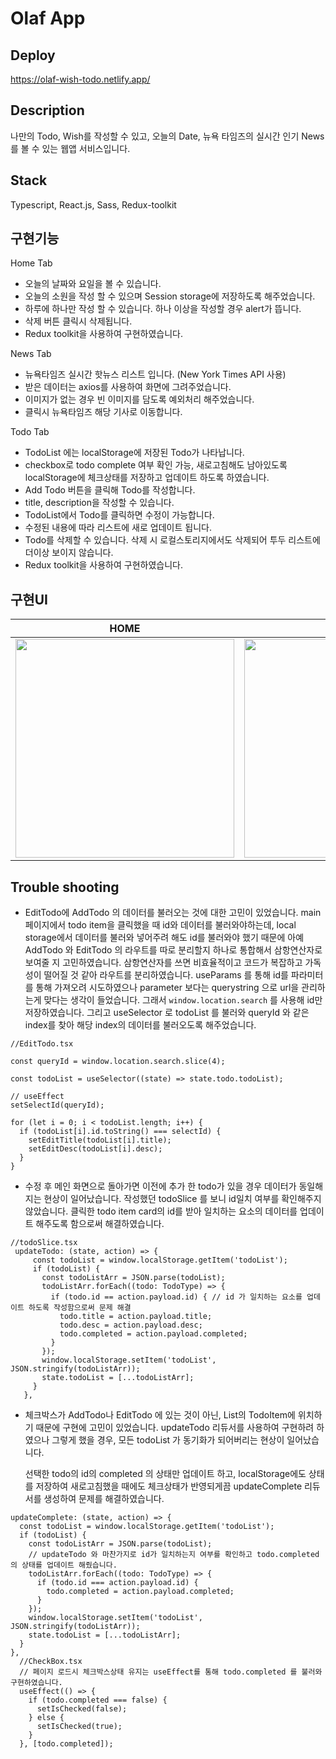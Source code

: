 # Olaf App

## Deploy

https://olaf-wish-todo.netlify.app/

## Description

나만의 Todo, Wish를 작성할 수 있고,
오늘의 Date, 뉴욕 타임즈의 실시간 인기 News 를 볼 수 있는 웹앱 서비스입니다.

## Stack

Typescript, React.js, Sass, Redux-toolkit

## 구현기능

Home Tab

- 오늘의 날짜와 요일을 볼 수 있습니다.
- 오늘의 소원을 작성 할 수 있으며 Session storage에 저장하도록 해주었습니다.
- 하루에 하나만 작성 할 수 있습니다. 하나 이상을 작성할 경우 alert가 뜹니다.
- 삭제 버튼 클릭시 삭제됩니다.
- Redux toolkit을 사용하여 구현하였습니다.

News Tab

- 뉴욕타임즈 실시간 핫뉴스 리스트 입니다.
  (New York Times API 사용)
- 받은 데이터는 axios를 사용하여 화면에 그려주었습니다.
- 이미지가 없는 경우 빈 이미지를 담도록 예외처리 해주었습니다.
- 클릭시 뉴욕타임즈 해당 기사로 이동합니다.

Todo Tab

- TodoList 에는 localStorage에 저장된 Todo가 나타납니다.
- checkbox로 todo complete 여부 확인 가능, 새로고침해도 남아있도록 localStorage에 체크상태를 저장하고 업데이트 하도록 하였습니다.
- Add Todo 버튼을 클릭해 Todo를 작성합니다.
- title, description을 작성할 수 있습니다.
- TodoList에서 Todo를 클릭하면 수정이 가능합니다.
- 수정된 내용에 따라 리스트에 새로 업데이트 됩니다.
- Todo를 삭제할 수 있습니다. 삭제 시 로컬스토리지에서도 삭제되어 투두 리스트에 더이상 보이지 않습니다.
- Redux toolkit을 사용하여 구현하였습니다.

## 구현UI

|                                                               HOME                                                               |                                                               NEWS                                                               |                                                               TODO                                                               |
| :------------------------------------------------------------------------------------------------------------------------------: | :------------------------------------------------------------------------------------------------------------------------------: | :------------------------------------------------------------------------------------------------------------------------------: |
| <img width="350px;" src="https://user-images.githubusercontent.com/96714788/206971384-9503159b-9396-4a76-9ade-56a94a47aea4.gif"> | <img width="350px;" src="https://user-images.githubusercontent.com/96714788/206971737-ad009afd-f6fe-4aed-8033-6639e684e4a9.gif"> | <img width="350px;" src="https://user-images.githubusercontent.com/96714788/206971412-ae019eb7-dffa-42f7-9a40-10f8f50dab71.gif"> |

## Trouble shooting

- EditTodo에 AddTodo 의 데이터를 불러오는 것에 대한 고민이 있었습니다. main 페이지에서 todo item을 클릭했을 때 id와 데이터를 불러와야하는데, local storage에서 데이터를 불러와 넣어주려 해도 id를 불러와야 했기 때문에 아예 AddTodo 와 EditTodo 의 라우트를 따로 분리할지 하나로 통합해서 삼항연산자로 보여줄 지 고민하였습니다.
  삼항연산자를 쓰면 비효율적이고 코드가 복잡하고 가독성이 떨어질 것 같아 라우트를 분리하였습니다.
  useParams 를 통해 id를 파라미터를 통해 가져오려 시도하였으나 parameter 보다는 querystring 으로 url을 관리하는게 맞다는 생각이 들었습니다. 그래서 `window.location.search` 를 사용해 id만 저장하였습니다. 그리고 useSelector 로 todoList 를 불러와 queryId 와 같은 index를 찾아 해당 index의 데이터를 불러오도록 해주었습니다.

```tsx
//EditTodo.tsx

const queryId = window.location.search.slice(4);

const todoList = useSelector((state) => state.todo.todoList);

// useEffect
setSelectId(queryId);

for (let i = 0; i < todoList.length; i++) {
  if (todoList[i].id.toString() === selectId) {
    setEditTitle(todoList[i].title);
    setEditDesc(todoList[i].desc);
  }
}
```

- 수정 후 메인 화면으로 돌아가면 이전에 추가 한 todo가 있을 경우 데이터가 동일해지는 현상이 일어났습니다. 작성했던 todoSlice 를 보니 id일치 여부를 확인해주지 않았습니다.
  클릭한 todo item card의 id를 받아 일치하는 요소의 데이터를 업데이트 해주도록 함으로써 해결하였습니다.

```tsx
//todoSlice.tsx
 updateTodo: (state, action) => {
     const todoList = window.localStorage.getItem('todoList');
     if (todoList) {
       const todoListArr = JSON.parse(todoList);
       todoListArr.forEach((todo: TodoType) => {
         if (todo.id == action.payload.id) { // id 가 일치하는 요소를 업데이트 하도록 작성함으로써 문제 해결
           todo.title = action.payload.title;
           todo.desc = action.payload.desc;
           todo.completed = action.payload.completed;
         }
       });
       window.localStorage.setItem('todoList', JSON.stringify(todoListArr));
       state.todoList = [...todoListArr];
     }
   },

```

- 체크박스가 AddTodo나 EditTodo 에 있는 것이 아닌, List의 TodoItem에 위치하기 때문에 구현에 고민이 있었습니다.
  updateTodo 리듀서를 사용하여 구현하려 하였으나 그렇게 했을 경우, 모든 todoList 가 동기화가 되어버리는 현상이 일어났습니다.

  선택한 todo의 id의 completed 의 상태만 업데이트 하고, localStorage에도 상태를 저장하여 새로고침했을 때에도 체크상태가 반영되게끔 updateComplete 리듀서를 생성하여 문제를 해결하였습니다.

```tsx
updateComplete: (state, action) => {
  const todoList = window.localStorage.getItem('todoList');
  if (todoList) {
    const todoListArr = JSON.parse(todoList);
    // updateTodo 와 마찬가지로 id가 일치하는지 여부를 확인하고 todo.completed의 상태를 업데이트 해줬습니다.
    todoListArr.forEach((todo: TodoType) => {
      if (todo.id === action.payload.id) {
        todo.completed = action.payload.completed;
      }
    });
    window.localStorage.setItem('todoList', JSON.stringify(todoListArr));
    state.todoList = [...todoListArr];
  }
},
  //CheckBox.tsx
  // 페이지 로드시 체크박스상태 유지는 useEffect를 통해 todo.completed 를 불러와 구현하였습니다.
  useEffect(() => {
    if (todo.completed === false) {
      setIsChecked(false);
    } else {
      setIsChecked(true);
    }
  }, [todo.completed]);
```
